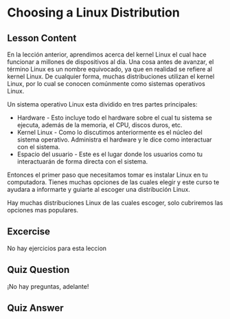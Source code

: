 # Choosing a Linux Distribution

## Lesson Content

En la lección anterior, aprendimos acerca del kernel Linux el cual hace funcionar a millones de dispositivos al día. Una cosa antes de avanzar, el término Linux es un nombre equivocado, ya que en realidad se refiere al kernel Linux. De cualquier forma, muchas distribuciones utilizan el kernel Linux, por lo cual se conocen comúnmente como sistemas operativos Linux.

Un sistema operativo Linux esta dividido en tres partes principales:

<ul>
<li>Hardware - Esto incluye todo el hardware sobre el cual tu sistema se ejecuta, además de la memoria, el CPU, discos duros, etc.</li>
<li>Kernel Linux - Como lo discutimos anteriormente es el núcleo del sistema operativo. Administra el hardware y le dice como interactuar con el sistema.</li>
<li>Espacio del usuario - Este es el lugar donde los usuarios como tu interactuarán de forma directa con el sistema.</li>
</ul>

Entonces el primer paso que necesitamos tomar es instalar Linux en tu computadora. Tienes muchas opciones de las cuales elegir y este curso te ayudara a informarte y guiarte al escoger una distribución Linux.

Hay muchas distribuciones Linux de las cuales escoger, solo cubriremos las opciones mas populares.

## Excercise

No hay ejercicios para esta leccion

## Quiz Question

¡No hay preguntas, adelante!

## Quiz Answer

